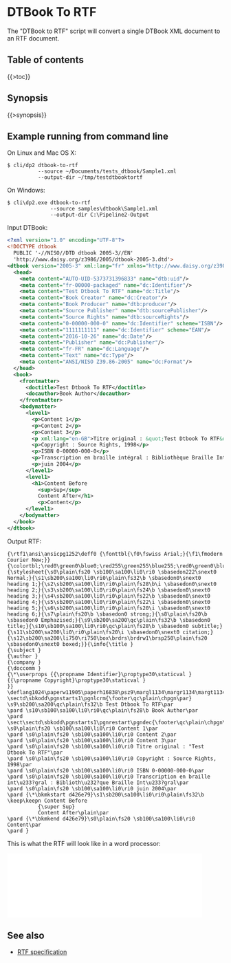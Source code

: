 <link rev="dp2:doc" href="resources/xml/dtbook-to-rtf.xpl"/>
<link rel="rdf:type" href="http://www.daisy.org/ns/pipeline/userdoc"/>
<meta property="dc:title" content="DTBook to RTF"/>

<!--
labels: [Type-Doc,Compoment-UserGuide,Component-Module,Component-Script]
sidebar: UserGuideToc
-->

# DTBook To RTF

The "DTBook to RTF" script will convert a single DTBook XML document to an RTF document.

## Table of contents

{{>toc}}

## Synopsis

{{>synopsis}}


## Example running from command line

On Linux and Mac OS X:

    $ cli/dp2 dtbook-to-rtf
              --source ~/Documents/tests_dtbook/Sample1.xml
              --output-dir ~/tmp/testdtbooktortf

On Windows:

    $ cli\dp2.exe dtbook-to-rtf
                  --source samples\dtbook\Sample1.xml
                  --output-dir C:\Pipeline2-Output

Input DTBook:

~~~xml
<?xml version="1.0" encoding="UTF-8"?>
<!DOCTYPE dtbook
  PUBLIC '-//NISO//DTD dtbook 2005-3//EN'
  'http://www.daisy.org/z3986/2005/dtbook-2005-3.dtd'>
<dtbook version="2005-3" xml:lang="fr" xmlns="http://www.daisy.org/z3986/2005/dtbook/">
  <head>
    <meta content="AUTO-UID-5373731396833" name="dtb:uid"/>
    <meta content="fr-00000-packaged" name="dc:Identifier"/>
    <meta content="Test Dtbook To RTF" name="dc:Title"/>
    <meta content="Book Creator" name="dc:Creator"/>
    <meta content="Book Producer" name="dtb:producer"/>
    <meta content="Source Publisher" name="dtb:sourcePublisher"/>
    <meta content="Source Rights" name="dtb:sourceRights"/>
    <meta content="0-00000-000-0" name="dc:Identifier" scheme="ISBN"/>
    <meta content="1111111111" name="dc:Identifier" scheme="EAN"/>
    <meta content="2016-10-26" name="dc:Date"/>
    <meta content="Publisher" name="dc:Publisher"/>
    <meta content="fr-FR" name="dc:Language"/>
    <meta content="Text" name="dc:Type"/>
    <meta content="ANSI/NISO Z39.86-2005" name="dc:Format"/>
  </head>
  <book>
    <frontmatter>
      <doctitle>Test Dtbook To RTF</doctitle>
      <docauthor>Book Author</docauthor>
    </frontmatter>
    <bodymatter>
      <level1>
        <p>Content 1</p>
        <p>Content 2</p>
        <p>Content 3</p>
        <p xml:lang="en-GB">Titre original : &quot;Test Dtbook To RTF&quot;</p>
        <p>Copyright : Source Rights, 1998</p>
        <p>ISBN 0-00000-000-0</p>
        <p>Transcription en braille intégral : Bibliothèque Braille Intégral</p>
        <p>juin 2004</p>
      </level1>
      <level1>
        <h1>Content Before
          <sup>Sup</sup>
          Content After</h1>
          <p>Content</p>
      </level1>
    </bodymatter>
  </book>
</dtbook>
~~~

Output RTF:

<pre><code>{\rtf1\ansi\ansicpg1252\deff0 {\fonttbl{\f0\fswiss Arial;}{\f1\fmodern Courier New;}}{\colortbl;\red0\green0\blue0;\red255\green255\blue255;\red0\green0\blue255;}{\stylesheet{\s0\plain\fs20 \sb100\sa100\li0\ri0 \sbasedon222\snext0 Normal;}{\s1\sb200\sa100\li0\ri0\plain\fs32\b \sbasedon0\snext0 heading 1;}{\s2\sb200\sa100\li0\ri0\plain\fs28\b\i \sbasedon0\snext0 heading 2;}{\s3\sb200\sa100\li0\ri0\plain\fs24\b \sbasedon0\snext0 heading 3;}{\s4\sb200\sa100\li0\ri0\plain\fs22\b \sbasedon0\snext0 heading 4;}{\s5\sb200\sa100\li0\ri0\plain\fs22\i \sbasedon0\snext0 heading 5;}{\s6\sb200\sa100\li0\ri0\plain\fs20\i \sbasedon0\snext0 heading 6;}{\s7\plain\fs20\b \sbasedon0 strong;}{\s8\plain\fs20\b \sbasedon0 Emphazised;}{\s9\sb200\sa200\qc\plain\fs32\b \sbasedon0 title;}{\s10\sb100\sa100\li0\ri0\qc\plain\fs28\b \sbasedon0 subtitle;}{\s11\sb200\sa200\li0\ri0\plain\fs20\i \sbasedon0\snext0 citation;}{\s12\sb200\sa200\li750\ri750\box\brdrs\brdrw1\brsp250\plain\fs20 \sbasedon0\snext0 boxed;}}{\info{\title }
{\subject }
{\author }
{\company }
{\doccomm }
{\*\userprops &#123;&#123;\propname Identifier}\proptype30\staticval }
&#123;&#123;\propname Copyright}\proptype30\staticval }
}}
\deflang1024\paperw11905\paperh16838\psz9\margl1134\margr1134\margt1134\margb1134\deftab283\notabind\fet2\ftnnar\aftnnar
\sectd\sbkodd\pgnstarts1\pgnlcrm{\footer\qc\plain\chpgn\par}
\s9\sb200\sa200\qc\plain\fs32\b Test Dtbook To RTF\par
\pard \s10\sb100\sa100\li0\ri0\qc\plain\fs28\b Book Author\par
\pard \sect\sectd\sbkodd\pgnstarts1\pgnrestart\pgndec{\footer\qc\plain\chpgn\par}
\s0\plain\fs20 \sb100\sa100\li0\ri0 Content 1\par
\pard \s0\plain\fs20 \sb100\sa100\li0\ri0 Content 2\par
\pard \s0\plain\fs20 \sb100\sa100\li0\ri0 Content 3\par
\pard \s0\plain\fs20 \sb100\sa100\li0\ri0 Titre original : "Test Dtbook To RTF"\par
\pard \s0\plain\fs20 \sb100\sa100\li0\ri0 Copyright : Source Rights, 1998\par
\pard \s0\plain\fs20 \sb100\sa100\li0\ri0 ISBN 0-00000-000-0\par
\pard \s0\plain\fs20 \sb100\sa100\li0\ri0 Transcription en braille int\u233?gral : Biblioth\u232?que Braille Int\u233?gral\par
\pard \s0\plain\fs20 \sb100\sa100\li0\ri0 juin 2004\par
\pard {\*\bkmkstart d426e79}\s1\sb200\sa100\li0\ri0\plain\fs32\b \keep\keepn Content Before
          {\super Sup}
          Content After\plain\par
\pard {\*\bkmkend d426e79}\s0\plain\fs20 \sb100\sa100\li0\ri0 Content\par
\pard }
</code></pre>

This is what the RTF will look like in a word processor:

<iframe src="example-rtf.html" id="frame" style="width:90%" frameborder="0" onload="setIframeHeight(this.id)"></iframe>
<script type="application/javascript">
function getDocHeight(doc) {
    doc = doc || document;
    var body = doc.body, html = doc.documentElement;
    var height = Math.max( body.scrollHeight, body.offsetHeight, 
        html.clientHeight, html.scrollHeight, html.offsetHeight );
    return height;
}
function setIframeHeight(id) {
    var ifrm = document.getElementById(id);
    var doc = ifrm.contentDocument? ifrm.contentDocument: 
        ifrm.contentWindow.document;
    ifrm.style.visibility = 'hidden';
    ifrm.style.height = "10px";
    ifrm.style.height = getDocHeight( doc ) + 4 + "px";
    ifrm.style.visibility = 'visible';
}
</script>

## See also

* [RTF specification](https://www.microsoft.com/en-us/download/details.aspx?id=10725)

